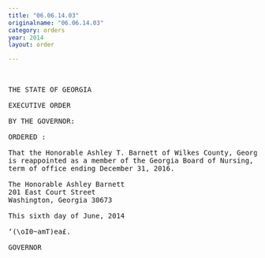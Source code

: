 ```yaml
---
title: "06.06.14.03"
originalname: "06.06.14.03"
category: orders
year: 2014
layout: order

---
```

<pre>
 

THE STATE OF GEORGIA

EXECUTIVE ORDER

BY THE GOVERNOR:

ORDERED :

That the Honorable Ashley T. Barnett of Wilkes County, Georgia,
is reappointed as a member of the Georgia Board of Nursing, for a
term of office ending December 31, 2016.

The Honorable Ashley Barnett
201 East Court Street
Washington, Georgia 30673

This sixth day of June, 2014

‘(\oI0~amT)ea£.

GOVERNOR

</pre>
